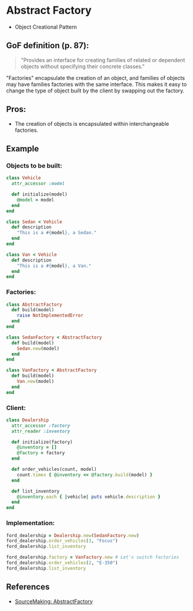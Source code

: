 # Abstract Factory

-   Object Creational Pattern

## GoF definition (p. 87):

> "Provides an interface for creating families of related or dependent objects
without specifying their concrete classes."

"Factories" encapsulate the creation of an object, and families of objects may have families factories with the same interface. This makes it easy to change the type of object built by the client by swapping out the factory.

## Pros:
 * The creation of objects is encapsulated within interchangeable factories.

## Example

### Objects to be built:

```ruby
class Vehicle
  attr_accessor :model

  def initialize(model)
    @model = model
  end
end

class Sedan < Vehicle
  def description
    "This is a #{model}, a Sedan."
  end
end

class Van < Vehicle
  def description
    "This is a #{model}, a Van."
  end
end
```

### Factories:

```ruby
class AbstractFactory
  def build(model)
    raise NotImplementedError
  end
end

class SedanFactory < AbstractFactory
  def build(model)
    Sedan.new(model)
  end
end

class VanFactory < AbstractFactory
  def build(model)
    Van.new(model)
  end
end
```

### Client:

```ruby
class Dealership
  attr_accessor :factory
  attr_reader :inventory

  def initialize(factory)
    @inventory = []
    @factory = factory
  end

  def order_vehicles(count, model)
    count.times { @inventory << @factory.build(model) }
  end

  def list_inventory
    @inventory.each { |vehicle| puts vehicle.description }
  end
end
```

### Implementation:

```ruby
ford_dealership = Dealership.new(SedanFactory.new)
ford_dealership.order_vehicles(3, "Focus")
ford_dealership.list_inventory

ford_dealership.factory = VanFactory.new # Let's switch factories
ford_dealership.order_vehicles(2, "E-350")
ford_dealership.list_inventory
```

## References

-   [SourceMaking: AbstractFactory](https://sourcemaking.com/design_patterns/abstract_factory)
